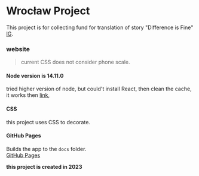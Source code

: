 # Wrocław Project

This project is for collecting fund for translation of story "Difference is Fine" [IG](https://www.instagram.com/conrad.wroclaw/).

### website

> current CSS does not consider phone scale.

#### Node version is 14.11.0

tried higher version of node, but could't install React, then clean the cache, it works then [link](https://reactgo.com/npm-clear-cache/), 

#### CSS

this project uses CSS to decorate.

#### GitHub Pages

Builds the app to the `docs` folder.\
[GitHub Pages](https://conrading.github.io/wroclaw-project/) 


**this project is created in 2023**



